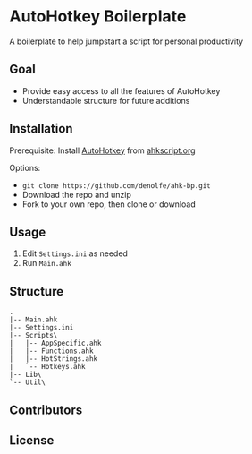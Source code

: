 # AutoHotkey Boilerplate

A boilerplate to help jumpstart a script for personal productivity

## Goal

- Provide easy access to all the features of AutoHotkey 
- Understandable structure for future additions

## Installation

Prerequisite: Install [AutoHotkey](http://ahkscript.org/) from [ahkscript.org](http://ahkscript.org/)

Options: 

- `git clone https://github.com/denolfe/ahk-bp.git`
- Download the repo and unzip
- Fork to your own repo, then clone or download

## Usage

1. Edit `Settings.ini` as needed
2. Run `Main.ahk`

## Structure

    .
    |-- Main.ahk
    |-- Settings.ini
    |-- Scripts\
    |   |-- AppSpecific.ahk
    |   |-- Functions.ahk
    |   |-- HotStrings.ahk
    |   `-- Hotkeys.ahk
    |-- Lib\
    `-- Util\

## Contributors

## License